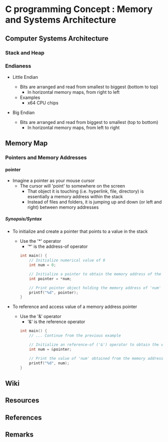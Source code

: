 # C programming Concept : Memory and Systems Architecture

## Computer Systems Architecture
### Stack and Heap
### Endianess
- Little Endian
    - Bits are arranged and read from smallest to biggest (bottom to top)
        - In horizontal memory maps, from right to left
    - Examples
        + x64 CPU chips

- Big Endian
    - Bits are arranged and read from biggest to smallest (top to bottom)
        - In horizontal memory maps, from left to right

## Memory Map

### Pointers and Memory Addresses
#### pointer
- Imagine a pointer as your mouse cursor
    - The cursor will 'point' to somewhere on the screen
        + That object it is touching (i.e. hyperlink, file, directory) is essentially a memory address within the stack
        + Instead of files and folders, it is jumping up and down (or left and right) between memory addresses

##### Synopsis/Syntax
- To initialize and create a pointer that points to a value in the stack 
    - Use the '*' operator
        + '*' is the address-of operator
        ```c
        int main() {
            // Initialize numerical value of 0
            int num = 0;

            // Initialize a pointer to obtain the memory address of the number
            int pointer = *num;

            // Print pointer object holding the memory address of 'num' within the stack
            printf("%d", pointer);
        }
        ```

- To reference and access value of a memory address pointer
    - Use the '&' operator
        + '&' is the reference operator
        ```c
        int main() {
            // ... Continue from the previous example

            // Initialize an reference-of ('&') operator to obtain the value of the memory address held by the pointer
            int num = &pointer;

            // Print the value of 'num' obtained from the memory address in the stack that was held by the pointer
            printf("%d", num);
        }
        ```

## Wiki

## Resources

## References

## Remarks


